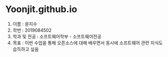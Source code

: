 # Yoonjit.github.io

1. 이름 : 윤지수
2. 학번 : 2019084502
3. 학과 및 전공 : 소프트웨어학부 - 소프트웨어전공
4. 목표 : 이번 수업을 통해 오픈소스에 대해 배우면서 동시에 소프트웨어 관련 지식도 습득하고 싶음 
